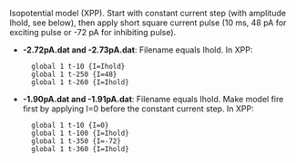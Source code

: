 Isopotential model (XPP). Start with constant current step (with amplitude Ihold, see below), then apply short square current pulse (10 ms, 48 pA for exciting pulse or -72 pA for inhibiting pulse).


- **-2.72pA.dat and -2.73pA.dat**: Filename equals Ihold. In XPP:

		global 1 t-10 {I=Ihold}
		global 1 t-250 {I=48}
		global 1 t-260 {I=Ihold}

- **-1.90pA.dat and -1.91pA.dat**: Filename equals Ihold. Make model fire first by applying I=0 before the constant current step. In XPP:

		global 1 t-10 {I=0}
		global 1 t-100 {I=Ihold}
		global 1 t-350 {I=-72}
		global 1 t-360 {I=Ihold}